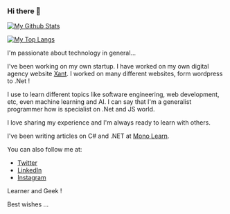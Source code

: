 ### Hi there 👋

[![My Github Stats](https://github-readme-stats.vercel.app/api?username=amzenterprise&show_icons=true&theme=dracula)](https://github.com/anuraghazra/github-readme-stats)

[![My Top Langs](https://github-readme-stats.vercel.app/api/top-langs/?username=amzenterprise&layout=compact&theme=dracula)](https://github.com/anuraghazra/github-readme-stats)

I'm passionate about technology in general...

I've been working on my own startup. I have worked on my own digital agency website [Xant](https://xant.ir). I worked on many different websites, form wordpress to .Net !

I use to learn different topics like software engineering, web development, etc, even machine learning and AI. I can say that I'm a generalist programmer how is specialist on .Net and JS world.

I love sharing my experience and I'm always ready to learn with others.

I've been writing articles on C# and .NET at [Mono Learn](https://monolearn.ir). 

You can also follow me at:

- [Twitter](https://twitter.com/amzenterprise)
- [LinkedIn](https://www.linkedin.com/in/amzenterprise/)
- [Instagram](https://www.instagram.com/monolearn.ir/)

Learner and Geek !

Best wishes ...
<!--
**AMZEnterprise/AMZEnterprise** is a ✨ _special_ ✨ repository because its `README.md` (this file) appears on your GitHub profile.

Here are some ideas to get you started:

- 🔭 I’m currently working on ...
- 🌱 I’m currently learning ...
- 👯 I’m looking to collaborate on ...
- 🤔 I’m looking for help with ...
- 💬 Ask me about ...
- 📫 How to reach me: ...
- 😄 Pronouns: ...
- ⚡ Fun fact: ...
-->
